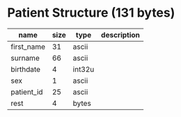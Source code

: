 # Patient Structure (131 bytes)

| name       | size | type   | description |
| ---------- | ---- | ------ | ----------- |
| first_name | 31   | ascii  |             |
| surname    | 66   | ascii  |             |
| birthdate  | 4    | int32u |             |
| sex        | 1    | ascii  |             |
| patient_id | 25   | ascii  |             |
| rest       | 4    | bytes  |             |
